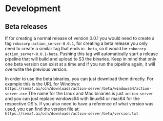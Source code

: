 # Development

## Beta releases

If for creating a normal release of version 0.0.1 you would need to create
a tag `robocorp-action_server-0.0.1`, for creating a beta release you only
need to create a similar tag that ends in `-beta`, so it would be
`robocorp-action_server-0.0.1-beta`. Pushing this tag will automatically
start a release pipeline that will build and upload to S3 the binaries.
Keep in mind that only one beta version can exist at a time and if you run
the pipeline again, it will overwrite the previous version.

In order to use the beta binaries, you can just download them directly.
For example this is the URL for Windows: `https://sema4.ai/cdn/downloads/action-server/beta/windows64/action-server.exe`
The name for the Linux and Mac binaries is just `action-server` and you can just replace
windows64 with linux64 or mac64 for the respective OS's. If you also need to
have a reference of what version was used, you can find the version file at:
`https://sema4.ai/cdn/downloads/action-server/beta/version.txt`